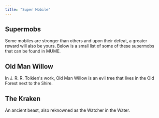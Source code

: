 ```yaml
---
title: "Super Mobile"
---
```


## Supermobs

Some mobiles are stronger than others and upon their defeat, a greater
reward will also be yours. Below is a small list of some of these
supermobs that can be found in MUME.

## Old Man Willow

In J. R. R. Tolkien's work, Old Man Willow is an evil tree that lives in
the Old Forest next to the Shire.

## The Kraken

An ancient beast, also reknowned as the Watcher in the Water.